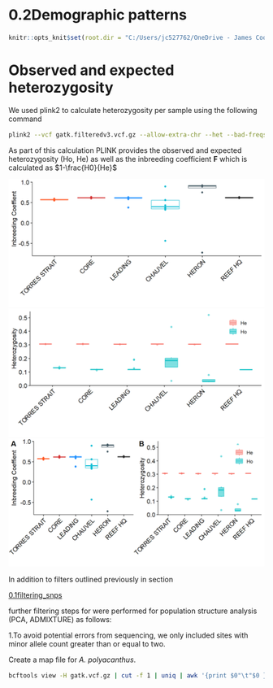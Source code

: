 0.2Demographic patterns
================

``` r
knitr::opts_knit$set(root.dir = "C:/Users/jc527762/OneDrive - James Cook University/PhD dissertation/Data/Chapter2_genetics")
```

# Observed and expected heterozygosity

We used plink2 to calculate heterozygosity per sample using the
following command

``` bash
plink2 --vcf gatk.filteredv3.vcf.gz --allow-extra-chr --het --bad-freqs
```

As part of this calculation PLINK provides the observed and expected
heterozygosity (Ho, He) as well as the inbreeding coefficient **F**
which is calculated as $1-\frac{H0}{He}$

<img src="02.demographic_patterns/figure-gfm/unnamed-chunk-4-1.png" width="672" /><img src="02.demographic_patterns/figure-gfm/unnamed-chunk-4-2.png" width="672" /><img src="02.demographic_patterns/figure-gfm/unnamed-chunk-4-3.png" width="672" />

In addition to filters outlined previously in section

[0.1filtering_snps](https://github.com/schmidte10/apoly_pop_gen/blob/main/01.filtering_snps.md)

further filtering steps for were performed for population structure
analysis (PCA, ADMIXTURE) as follows:

1.To avoid potential errors from sequencing, we only included sites with
minor allele count greater than or equal to two.

Create a map file for *A. polyacanthus*.

``` bash
bcftools view -H gatk.vcf.gz | cut -f 1 | uniq | awk '{print $0"\t"$0 }' > str_analysis/SCH11429.DPg90gdp3gq30.chrom-map.txt
```
